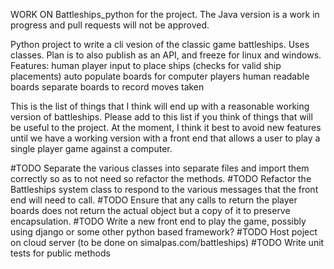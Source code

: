 WORK ON Battleships_python for the project. The Java version is a work in progress and pull requests will not be approved.

Python project to write a cli vesion of the classic game battleships. Uses classes. Plan is to also publish as an API, and freeze for linux and windows.
Features:
human player input to place ships (checks for valid ship placements)
auto populate boards for computer players
human readable boards
separate boards to record moves taken

This is the list of things that I think will end up with a reasonable working version of battleships. Please add to this list if you think of things that will be useful to the project. At the moment, I think it best to avoid new features until we have a working version with a front end that allows a user to play a single player game against a computer.

#TODO Separate the various classes into separate files and import them correctly so as to not need so refactor the methods.
#TODO Refactor the Battleships system class to respond to the various messages that the front end will need to call.
#TODO Ensure that any calls to return the player boards does not return the actual object but a copy of it to preserve encapsulation.
#TODO Write a new front end to play the game, possibly using django or some other python based framework?
#TODO Host poject on cloud server (to be done on simalpas.com/battleships)
#TODO Write unit tests for public methods

